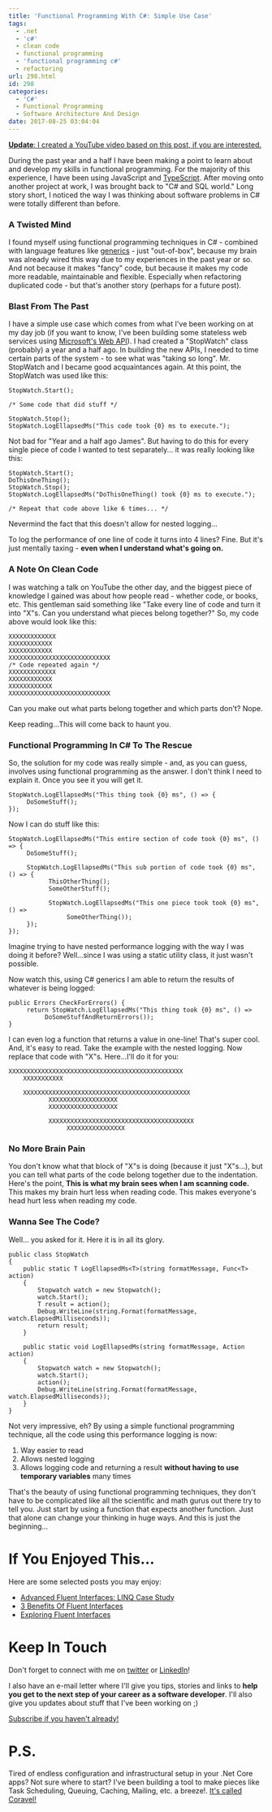 ```yaml
---
title: 'Functional Programming With C#: Simple Use Case'
tags:
  - .net
  - 'c#'
  - clean code
  - functional programming
  - 'functional programming c#'
  - refactoring
url: 298.html
id: 298
categories:
  - 'C#'
  - Functional Programming
  - Software Architecture And Design
date: 2017-08-25 03:04:04
---
```


[**Update**: I created a YouTube video based on this post, if you are interested.](https://youtu.be/dfwBEIr5giY)

During the past year and a half I have been making a point to learn about and develop my skills in functional programming. For the majority of this experience, I have been using JavaScript and [TypeScript](http://www.typescriptlang.org/). After moving onto another project at work, I was brought back to "C# and SQL world." Long story short, I noticed the way I was thinking about software problems in C# were totally different than before. 
<!--more-->

### A Twisted Mind

I found myself using functional programming techniques in C# - combined with language features like [generics](https://docs.microsoft.com/en-us/dotnet/csharp/programming-guide/generics/) - just "out-of-box", because my brain was already wired this way due to my experiences in the past year or so. And not because it makes "fancy" code, but because it makes my code more readable, maintainable and flexible. Especially when refactoring duplicated code - but that's another story (perhaps for a future post).

### Blast From The Past

I have a simple use case which comes from what I've been working on at my day job (if you want to know, I've been building some stateless web services using [Microsoft's Web API](https://www.asp.net/web-api)). I had created a "StopWatch" class (probably) a year and a half ago. In building the new APIs, I needed to time certain parts of the system - to see what was "taking so long". Mr. StopWatch and I became good acquaintances again. At this point, the StopWatch was used like this:

```
StopWatch.Start();

/* Some code that did stuff */

StopWatch.Stop();
StopWatch.LogEllapsedMs("This code took {0} ms to execute.");
```

Not bad for "Year and a half ago James". But having to do this for every single piece of code I wanted to test separately... it was really looking like this:

```
StopWatch.Start();
DoThisOneThing();
StopWatch.Stop();
StopWatch.LogEllapsedMs("DoThisOneThing() took {0} ms to execute.");

/* Repeat that code above like 6 times... */
```

Nevermind the fact that this doesn't allow for nested logging...

To log the performance of one line of code it turns into 4 lines? Fine. But it's just mentally taxing - **even when I understand what's going on.**

### A Note On Clean Code

I was watching a talk on YouTube the other day, and the biggest piece of knowledge I gained was about how people read - whether code, or books, etc. This gentleman said something like "Take every line of code and turn it into "X"s. Can you understand what pieces belong together?" So, my code above would look like this:

```
XXXXXXXXXXXXX
XXXXXXXXXXXX
XXXXXXXXXXXX
XXXXXXXXXXXXXXXXXXXXXXXXXXXX
/* Code repeated again */
XXXXXXXXXXXXX
XXXXXXXXXXXX
XXXXXXXXXXXX
XXXXXXXXXXXXXXXXXXXXXXXXXXXX
```

Can you make out what parts belong together and which parts don't? Nope.

Keep reading...This will come back to haunt you.

### Functional Programming In C# To The Rescue

So, the solution for my code was really simple - and, as you can guess, involves using functional programming as the answer. I don't think I need to explain it. Once you see it you will get it.

```
StopWatch.LogEllapsedMs("This thing took {0} ms", () => {
     DoSomeStuff();
});
```

Now I can do stuff like this:

```
StopWatch.LogEllapsedMs("This entire section of code took {0} ms", () => {
     DoSomeStuff();

     StopWatch.LogEllapsedMs("This sub portion of code took {0} ms", () => {
           ThisOtherThing();
           SomeOtherStuff();

           StopWatch.LogEllapsedMs("This one piece took took {0} ms", () => 
                SomeOtherThing());
     });
});
```

Imagine trying to have nested performance logging with the way I was doing it before? Well...since I was using a static utility class, it just wasn't possible. 

Now watch this, using C# generics I am able to return the results of whatever is being logged:

```
public Errors CheckForErrors() {
     return StopWatch.LogEllapsedMs("This thing took {0} ms", () => 
          DoSomeStuffAndReturnErrors());
}
```

I can even log a function that returns a value in one-line! That's super cool. And, it's easy to read. Take the example with the nested logging. Now replace that code with "X"s. Here...I'll do it for you:

```
XXXXXXXXXXXXXXXXXXXXXXXXXXXXXXXXXXXXXXXXXXXXXXXX
    XXXXXXXXXXX

    XXXXXXXXXXXXXXXXXXXXXXXXXXXXXXXXXXXXXXXXXXXXXX
           XXXXXXXXXXXXXXXXXXX
           XXXXXXXXXXXXXXXXXXX

           XXXXXXXXXXXXXXXXXXXXXXXXXXXXXXXXXXXXXXXX
                XXXXXXXXXXXXXXXX
```

### No More Brain Pain

You don't know what that block of "X"s is doing (because it just "X"s...), but you can tell what parts of the code belong together due to the indentation. Here's the point, **This is what my brain sees when I am scanning code.** This makes my brain hurt less when reading code. This makes everyone's head hurt less when reading my code.

### Wanna See The Code?

Well... you asked for it. Here it is in all its glory.

```
public class StopWatch
{
    public static T LogEllapsedMs<T>(string formatMessage, Func<T> action)
    {
        Stopwatch watch = new Stopwatch();
        watch.Start();
        T result = action();
        Debug.WriteLine(string.Format(formatMessage, watch.ElapsedMilliseconds));
        return result;
    }

    public static void LogEllapsedMs(string formatMessage, Action action)
    {
        Stopwatch watch = new Stopwatch();
        watch.Start();
        action();
        Debug.WriteLine(string.Format(formatMessage, watch.ElapsedMilliseconds));
    }
}
```

Not very impressive, eh? By using a simple functional programming technique, all the code using this performance logging is now:
1. Way easier to read
2. Allows nested logging
3. Allows logging code and returning a result **without having to use temporary variables** many times

That's the beauty of using functional programming techniques, they don't have to be complicated like all the scientific and math gurus out there try to tell you. Just start by using a function that expects another function. Just that alone can change your thinking in huge ways. And this is just the beginning...

# If You Enjoyed This...

Here are some selected posts you may enjoy:

+ [Advanced Fluent Interfaces: LINQ Case Study](https://www.blog.jamesmichaelhickey.com/advanced-fluent-interfaces-linq-case-study/)
+ [3 Benefits Of Fluent Interfaces](https://www.blog.jamesmichaelhickey.com/3-benefits-fluent-interfaces/)
+ [Exploring Fluent Interfaces](https://www.blog.jamesmichaelhickey.com/exploring-fluent-interface/)

# Keep In Touch

Don't forget to connect with me on [twitter](https://twitter.com/jamesmh_dev) or [LinkedIn](https://www.linkedin.com/in/jamesmhickey/)!

I also have an e-mail letter where I'll give you tips, stories and links to **help you get to the next step of your career as a software developer**. I'll also give you updates about stuff that I've been working on ;) 

[Subscribe if you haven't already!]("https://tinyletter.com/jamesmh)

# P.S.

Tired of endless configuration and infrastructural setup in your .Net Core apps? Not sure where to start? I've been building a tool to make pieces like Task Scheduling, Queuing, Caching, Mailing, etc. a breeze!. [It's called Coravel!](https://github.com/jamesmh/coravel)